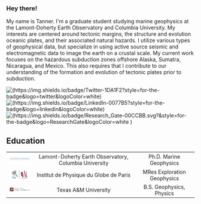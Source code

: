 ### Hey there!

My name is Tanner. I'm a graduate student studying marine geophysics at the Lamont-Doherty Earth Observatory and Columbia University. My interests are centered around tectonic margins, the structure and evolution oceanic plates, and their associated natural hazards. I utilize various types of geophysical data, but specialize in using active source seismic and electromagnetic data to image the earth on a crustal scale. My current work focuses on the hazardous subduction zones offshore Alaska, Sumatra, Nicaragua, and Mexico. This also requires that I contribute to our understanding of the formation and evolution of tectonic plates prior to subduction. 

![(https://img.shields.io/badge/Twitter-1DA1F2?style=for-the-badge&logo=twitter&logoColor=white)](https://twitter.com/TannerAcquisto)
![(https://img.shields.io/badge/LinkedIn-0077B5?style=for-the-badge&logo=linkedin&logoColor=white)](https://www.linkedin.com/in/TannerAcquisto/)
![(https://img.shields.io/badge/Research_Gate-00CCBB.svg?&style=for-the-badge&logo=ResearchGate&logoColor=white
)](https://www.researchgate.net/profile/Tanner-Acquisto)

## Education
| | | |
|:--:|:--:|:--:|
| <img width="100" src="./logos/ldeo_cu.jpg"></img> |Lamont-Doherty Earth Observatory, Columbia University | Ph.D. Marine Geophysics |
| <img width="100" src="./logos/ipgp_up.jpg"></img> |Institut de Physique du Globe de Paris | MRes Exploration Geophysics |
| <img width="100" src="./logos/tamu_geo.png"></img> |Texas A&M University |  B.S. Geophysics, Physics|
